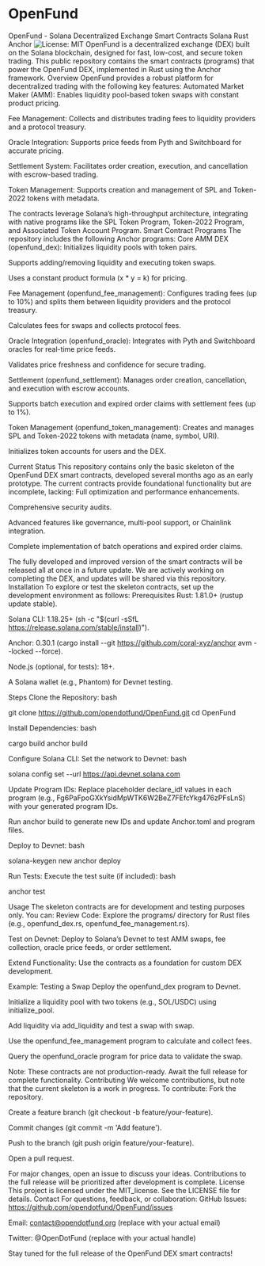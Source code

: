 # OpenFund
OpenFund - Solana Decentralized Exchange Smart Contracts
Solana
Rust
Anchor
![License: MIT](https://img.shields.io/badge/License-MIT-yellow.svg)
OpenFund is a decentralized exchange (DEX) built on the Solana blockchain, designed for fast, low-cost, and secure token trading. This public repository contains the smart contracts (programs) that power the OpenFund DEX, implemented in Rust using the Anchor framework.
 Overview
OpenFund provides a robust platform for decentralized trading with the following key features:
Automated Market Maker (AMM): Enables liquidity pool-based token swaps with constant product pricing.

Fee Management: Collects and distributes trading fees to liquidity providers and a protocol treasury.

Oracle Integration: Supports price feeds from Pyth and Switchboard for accurate pricing.

Settlement System: Facilitates order creation, execution, and cancellation with escrow-based trading.

Token Management: Supports creation and management of SPL and Token-2022 tokens with metadata.

The contracts leverage Solana’s high-throughput architecture, integrating with native programs like the SPL Token Program, Token-2022 Program, and Associated Token Account Program.
Smart Contract Programs
The repository includes the following Anchor programs:
Core AMM DEX (openfund_dex):
Initializes liquidity pools with token pairs.

Supports adding/removing liquidity and executing token swaps.

Uses a constant product formula (x * y = k) for pricing.

Fee Management (openfund_fee_management):
Configures trading fees (up to 10%) and splits them between liquidity providers and the protocol treasury.

Calculates fees for swaps and collects protocol fees.

Oracle Integration (openfund_oracle):
Integrates with Pyth and Switchboard oracles for real-time price feeds.

Validates price freshness and confidence for secure trading.

Settlement (openfund_settlement):
Manages order creation, cancellation, and execution with escrow accounts.

Supports batch execution and expired order claims with settlement fees (up to 1%).

Token Management (openfund_token_management):
Creates and manages SPL and Token-2022 tokens with metadata (name, symbol, URI).

Initializes token accounts for users and the DEX.

 Current Status
 This repository contains only the basic skeleton of the OpenFund DEX smart contracts, developed several months ago as an early prototype. The current contracts provide foundational functionality but are incomplete, lacking:
Full optimization and performance enhancements.

Comprehensive security audits.

Advanced features like governance, multi-pool support, or Chainlink integration.

Complete implementation of batch operations and expired order claims.

The fully developed and improved version of the smart contracts will be released all at once in a future update. We are actively working on completing the DEX, and updates will be shared via this repository.
 Installation
To explore or test the skeleton contracts, set up the development environment as follows:
Prerequisites
Rust: 1.81.0+ (rustup update stable).

Solana CLI: 1.18.25+ (sh -c "$(curl -sSfL https://release.solana.com/stable/install)").

Anchor: 0.30.1 (cargo install --git https://github.com/coral-xyz/anchor avm --locked --force).

Node.js (optional, for tests): 18+.

A Solana wallet (e.g., Phantom) for Devnet testing.

Steps
Clone the Repository:
bash

git clone https://github.com/opendotfund/OpenFund.git
cd OpenFund

Install Dependencies:
bash

cargo build
anchor build

Configure Solana CLI:
Set the network to Devnet:
bash

solana config set --url https://api.devnet.solana.com

Update Program IDs:
Replace placeholder declare_id! values in each program (e.g., Fg6PaFpoGXkYsidMpWTK6W2BeZ7FEfcYkg476zPFsLnS) with your generated program IDs.

Run anchor build to generate new IDs and update Anchor.toml and program files.

Deploy to Devnet:
bash

solana-keygen new
anchor deploy

Run Tests:
Execute the test suite (if included):
bash

anchor test

 Usage
The skeleton contracts are for development and testing purposes only. You can:
Review Code: Explore the programs/ directory for Rust files (e.g., openfund_dex.rs, openfund_fee_management.rs).

Test on Devnet: Deploy to Solana’s Devnet to test AMM swaps, fee collection, oracle price feeds, or order settlement.

Extend Functionality: Use the contracts as a foundation for custom DEX development.

Example: Testing a Swap
Deploy the openfund_dex program to Devnet.

Initialize a liquidity pool with two tokens (e.g., SOL/USDC) using initialize_pool.

Add liquidity via add_liquidity and test a swap with swap.

Use the openfund_fee_management program to calculate and collect fees.

Query the openfund_oracle program for price data to validate the swap.

Note: These contracts are not production-ready. Await the full release for complete functionality.
 Contributing
We welcome contributions, but note that the current skeleton is a work in progress. To contribute:
Fork the repository.

Create a feature branch (git checkout -b feature/your-feature).

Commit changes (git commit -m 'Add feature').

Push to the branch (git push origin feature/your-feature).

Open a pull request.

For major changes, open an issue to discuss your ideas. Contributions to the full release will be prioritized after development is complete.
 License
This project is licensed under the MIT_license. See the LICENSE file for details.
 Contact
For questions, feedback, or collaboration:
GitHub Issues: https://github.com/opendotfund/OpenFund/issues

Email: contact@opendotfund.org (replace with your actual email)

Twitter: @OpenDotFund (replace with your actual handle)

Stay tuned for the full release of the OpenFund DEX smart contracts!

